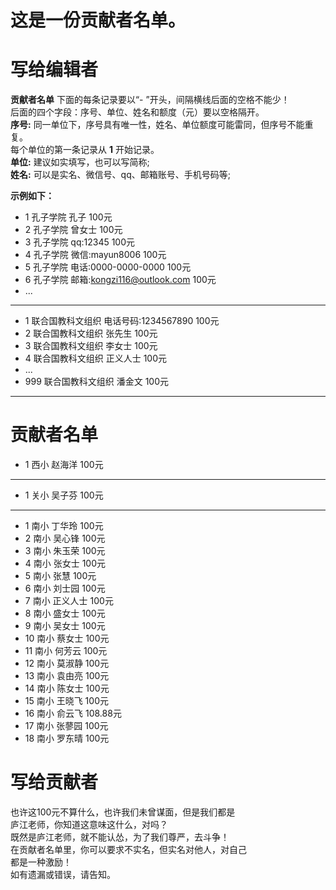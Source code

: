 # 这是一份贡献者名单。
# 写给编辑者
**贡献者名单** 下面的每条记录要以“- ”开头，间隔横线后面的空格不能少！<br/>
后面的四个字段：序号、单位、姓名和额度（元）要以空格隔开。<br/>
**序号:** 同一单位下，序号具有唯一性，姓名、单位额度可能雷同，但序号不能重复。<br/>
每个单位的第一条记录从 **1** 开始记录。<br/>
**单位:** 建议如实填写，也可以写简称;<br/>
**姓名:** 可以是实名、微信号、qq、邮箱账号、手机号码等;<br/>


**示例如下：**
- 1 孔子学院 孔子 100元
- 2 孔子学院 曾女士 100元
- 3 孔子学院 qq:12345 100元
- 4 孔子学院 微信:mayun8006 100元
- 5 孔子学院 电话:0000-0000-0000 100元
- 6 孔子学院 邮箱:kongzi116@outlook.com 100元
- ...
---
- 1 联合国教科文组织 电话号码:1234567890 100元<br/>
- 2 联合国教科文组织 张先生 100元<br/>
- 3 联合国教科文组织 李女士 100元<br/>
- 4 联合国教科文组织 正义人士 100元<br/>
- ...
- 999 联合国教科文组织 潘金文 100元<br/>

----
# 贡献者名单
- 1 西小 赵海洋 100元
---
- 1 关小 吴子芬 100元
---
- 1 南小 丁华玲 100元
- 2 南小 吴心锋 100元
- 3 南小 朱玉荣 100元
- 4 南小 张女士 100元
- 5 南小 张慧 100元
- 6 南小 刘士园 100元
- 7 南小 正义人士 100元
- 8 南小 盛女士 100元
- 9 南小 吴女士 100元
- 10 南小 蔡女士 100元
- 11 南小 何芳云 100元
- 12 南小 莫淑静 100元
- 13 南小 袁由亮 100元
- 14 南小 陈女士 100元
- 15 南小 王晓飞 100元
- 16 南小 俞云飞 108.88元
- 17 南小 张蓼园 100元
- 18 南小 罗东晴 100元

# 写给贡献者<br/>
也许这100元不算什么，也许我们未曾谋面，但是我们都是<br/>
庐江老师，你知道这意味这什么，对吗？<br/>
    既然是庐江老师，就不能认怂，为了我们尊严，去斗争！<br/>
    在贡献者名单里，你可以要求不实名，但实名对他人，对自己<br/>
都是一种激励！<br/>
如有遗漏或错误，请告知。
